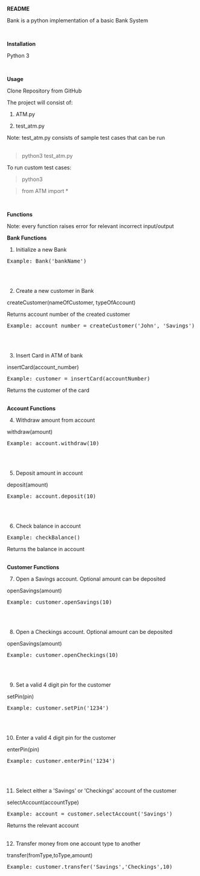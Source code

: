 **README**

Bank is a python implementation of a basic Bank System

</br>

**Installation**

Python 3

</br>

**Usage**

Clone Repository from GitHub

The project will consist of:

 1. ATM.py

 2. test\_atm.py

Note: test\_atm.py consists of sample test cases that can be run
</br></br>

>python3 test\_atm.py

To run custom test cases:

>python3

>from ATM import \*

> <call function>

</br>


**Functions**

Note: every function raises error for relevant incorrect input/output
</br>


**Bank Functions**

1. Initialize a new Bank

<pre>Example: Bank(&#39;bankName&#39;)</pre>
</br> </br>



2. Create a new customer in Bank

createCustomer(nameOfCustomer, typeOfAccount)

Returns account number of the created customer

<pre>Example: account_number = createCustomer(&#39;John&#39;, &#39;Savings&#39;)</pre>
</br></br>


3. Insert Card in ATM of bank

insertCard(account\_number)

<pre>Example: customer = insertCard(accountNumber)</pre>

Returns the customer of the card
</br></br>


**Account Functions**

4. Withdraw amount from account

withdraw(amount)

<pre>Example: account.withdraw(10)</pre>
</br></br>


5. Deposit amount in account

deposit(amount)

<pre>Example: account.deposit(10)</pre>
</br></br>


6. Check balance in account

<pre>Example: checkBalance()</pre>

Returns the balance in account
</br></br>


**Customer Functions**

7. Open a Savings account. Optional amount can be deposited

openSavings(amount)

<pre>Example: customer.openSavings(10)</pre>
</br></br>


8. Open a Checkings account. Optional amount can be deposited

openSavings(amount)

<pre>Example: customer.openCheckings(10)</pre>
</br></br>


9. Set a valid 4 digit pin for the customer

setPin(pin)

<pre>Example: customer.setPin(&#39;1234&#39;)</pre>
</br></br>


10. Enter a valid 4 digit pin for the customer

enterPin(pin)

<pre>Example: customer.enterPin(&#39;1234&#39;)</pre>
</br></br>


11. Select either a &#39;Savings&#39; or &#39;Checkings&#39; account of the customer

selectAccount(accountType)

<pre>Example: account = customer.selectAccount(&#39;Savings&#39;)</pre>

Returns the relevant account
</br></br>


12. Transfer money from one account type to another

transfer(fromType,toType,amount)

<pre>Example: customer.transfer(&#39;Savings&#39;,&#39;Checkings&#39;,10)</pre>
